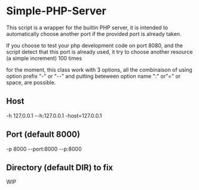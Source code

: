# Simple-PHP-Server
This script is a wrapper for the builtin PHP server, it is intended to automatically choose another port if the provided port is already taken.

If you choose to test your php development code on port 8080, and the script detect that this port is already used, it try to choose another resource (a simple increment) 100 times


for the moment, this class work with 3 options, all the combinaison of using option prefix "-" or "--" and putting beteween option name ":" or"=" or space, are possible.

## Host

-h 127.0.0.1
--h:127.0.0.1
-host=127.0.0.1

## Port (default 8000)

-p 8000
--port:8000
--p:8000

## Directory (default __DIR__) to fix

WIP
